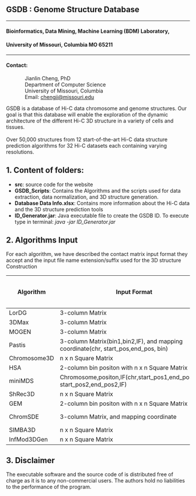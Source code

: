 
## GSDB : Genome Structure Database

----------

#### Bioinformatics, Data Mining, Machine Learning (BDM) Laboratory, 
#### University of Missouri, Columbia MO 65211

----------

#### Contact: <br/>
&nbsp;&nbsp;&nbsp;&nbsp;&nbsp;&nbsp;&nbsp;&nbsp;&nbsp;&nbsp;&nbsp;&nbsp; Jianlin Cheng, PhD <br/>
&nbsp;&nbsp;&nbsp;&nbsp;&nbsp;&nbsp;&nbsp;&nbsp;&nbsp;&nbsp;&nbsp;&nbsp; Department of Computer Science <br/>
&nbsp;&nbsp;&nbsp;&nbsp;&nbsp;&nbsp;&nbsp;&nbsp;&nbsp;&nbsp;&nbsp;&nbsp; University of Missouri, Columbia <br/>
&nbsp;&nbsp;&nbsp;&nbsp;&nbsp;&nbsp;&nbsp;&nbsp;&nbsp;&nbsp;&nbsp;&nbsp; Email: chengji@missouri.edu


GSDB is a database of Hi-C data chromosome and genome structures. Our goal is that this database will enable the exploration of the dynamic architecture of the different Hi-C 3D structure in a variety of cells and tissues.
<br/><br/>
Over 50,000 structures from 12 start-of-the-art Hi-C data structure prediction algorithms for 32 Hi-C datasets each containing varying resolutions.



## 1. Content of folders:
- **src**: source code for the website
- **GSDB_Scripts**: Contains the Algorithms and the scripts used for data extraction, data normalization, and 3D structure generation.
- **Database Data Info.xlsx**: Contains more information about the Hi-C data and the 3D structure prediction tools
- **ID_Generator.jar**: Java executable file to create the GSDB ID. To execute type in terminal: *java -jar ID_Generator.jar*

## 2. Algorithms Input ##

For each algorithm, we have described the contact matrix input format they accept and the input file name extension/suffix used for the 3D structure Construction

| Algorithm|  Input Format	| GSDB Input filename suffix |
| --- | --- |--- |
|LorDG | 3-column Matrix | _list.txt |
|3DMax| 3-column Matrix| _list.txt|
|MOGEN| 3-column Matrix| _list.txt|
|Pastis|3-column Matrix(bin1,bin2,IF), and mapping coordinate(chr, start_pos,end_pos, bin) | .n_contact, .cbins|
|Chromosome3D| n x n Square Matrix| _matrix.txt|
|HSA| 2-column bin positon with n x n Square Matrix|_HSA.txt|
|miniMDS|Chromosome,positon,IF(chr,start_pos1,end_pos1,chr, start_pos2,end_pos2,IF)|.bed|
|ShRec3D|n x n Square Matrix| _matrix.txt|
|GEM|2-column bin positon with n x n Square Matrix|_HSA.txt|
|ChromSDE|3-column Matrix, and mapping coordinate|.n_contact, .cbins|
|SIMBA3D	|n x n Square Matrix|.npy|
|InfMod3DGen|n x n Square Matrix| _matrix.txt|

## 3. Disclaimer ##

The executable software and the source code of is distributed free of charge as it is to any non-commercial users. The authors hold no liabilities to 
the performance of the program.


